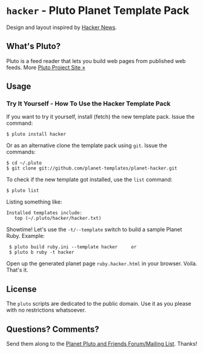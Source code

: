 # `hacker` -  Pluto Planet Template Pack

Design and layout inspired by [Hacker News](http://news.ycombinator.com).


## What's Pluto?

Pluto is a feed reader that lets you build web pages from published
web feeds. More [Pluto Project Site »](http://feedreader.github.io)


## Usage

### Try It Yourself - How To Use the Hacker Template Pack

If you want to try it yourself, install (fetch) the new template pack. Issue the command:

    $ pluto install hacker

Or as an alternative clone the template pack using `git`. Issue the commands:

    $ cd ~/.pluto
    $ git clone git://github.com/planet-templates/planet-hacker.git

To check if the new template got installed, use the `list` command:

    $ pluto list

Listing something like:

    Installed templates include:
       top (~/.pluto/hacker/hacker.txt)

Showtime! Let's use the `-t/--template` switch to build a sample Planet Ruby. Example:

     $ pluto build ruby.ini --template hacker     or
     $ pluto b ruby -t hacker

Open up the generated planet page `ruby.hacker.html` in your browser. Voila. That's it.


## License

The `pluto` scripts are dedicated to the public domain.
Use it as you please with no restrictions whatsoever.

## Questions? Comments?

Send them along to the [Planet Pluto and Friends Forum/Mailing List](http://groups.google.com/group/feedreader).
Thanks!
